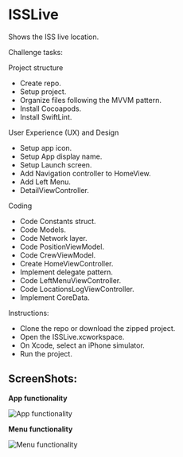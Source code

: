 # ISSLive
Shows the ISS live location.

Challenge tasks:

Project structure
- Create repo.
- Setup project.
- Organize files following the MVVM pattern.
- Install Cocoapods.
- Install SwiftLint.

User Experience (UX) and Design
- Setup app icon.
- Setup App display name.
- Setup Launch screen.
- Add Navigation controller to HomeView.
- Add Left Menu.
- DetailViewController.

Coding
- Code Constants struct.
- Code Models.
- Code Network layer.
- Code PositionViewModel.
- Code CrewViewModel.
- Create HomeViewController.
- Implement delegate pattern.
- Code LeftMenuViewController.
- Code LocationsLogViewController.
- Implement CoreData.

Instructions:
- Clone the repo or download the zipped project.
- Open the ISSLive.xcworkspace.
- On Xcode, select an iPhone simulator.
- Run the project.

## ScreenShots:

**App functionality**

![App functionality](https://github.com/TrejoDAlex/ISSLive/blob/develop/Functionality.gif)

**Menu functionality**

![Menu functionality](https://github.com/TrejoDAlex/ISSLive/blob/develop/Menu.gif)


